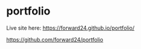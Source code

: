 # portfolio

Live site here: https://forward24.github.io/portfolio/

https://github.com/forward24/portfolio